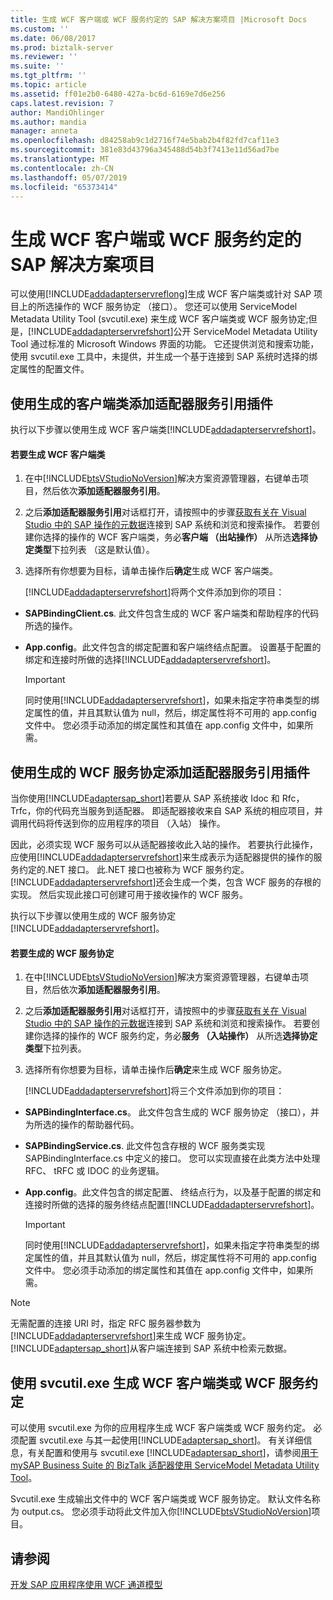 ```yaml
---
title: 生成 WCF 客户端或 WCF 服务约定的 SAP 解决方案项目 |Microsoft Docs
ms.custom: ''
ms.date: 06/08/2017
ms.prod: biztalk-server
ms.reviewer: ''
ms.suite: ''
ms.tgt_pltfrm: ''
ms.topic: article
ms.assetid: ff01e2b0-6480-427a-bc6d-6169e7d6e256
caps.latest.revision: 7
author: MandiOhlinger
ms.author: mandia
manager: anneta
ms.openlocfilehash: d84258ab9c1d2716f74e5bab2b4f82fd7caf11e3
ms.sourcegitcommit: 381e83d43796a345488d54b3f7413e11d56ad7be
ms.translationtype: MT
ms.contentlocale: zh-CN
ms.lasthandoff: 05/07/2019
ms.locfileid: "65373414"
---
```

# <a name="generate-a-wcf-client-or-a-wcf-service-contract-for-sap-solution-artifacts"></a>生成 WCF 客户端或 WCF 服务约定的 SAP 解决方案项目
可以使用[!INCLUDE[addadapterservreflong](../../includes/addadapterservreflong-md.md)]生成 WCF 客户端类或针对 SAP 项目上的所选操作的 WCF 服务协定 （接口）。 您还可以使用 ServiceModel Metadata Utility Tool (svcutil.exe) 来生成 WCF 客户端类或 WCF 服务协定;但是，[!INCLUDE[addadapterservrefshort](../../includes/addadapterservrefshort-md.md)]公开 ServiceModel Metadata Utility Tool 通过标准的 Microsoft Windows 界面的功能。 它还提供浏览和搜索功能，使用 svcutil.exe 工具中，未提供，并生成一个基于连接到 SAP 系统时选择的绑定属性的配置文件。  
  
## <a name="generating-a-client-class-by-using-the-add-adapter-service-reference-plug-in"></a>使用生成的客户端类添加适配器服务引用插件  
 执行以下步骤以使用生成 WCF 客户端类[!INCLUDE[addadapterservrefshort](../../includes/addadapterservrefshort-md.md)]。  
  
#### <a name="to-generate-a-wcf-client-class"></a>若要生成 WCF 客户端类  
  
1. 在中[!INCLUDE[btsVStudioNoVersion](../../includes/btsvstudionoversion-md.md)]解决方案资源管理器，右键单击项目，然后依次**添加适配器服务引用**。  
  
2. 之后**添加适配器服务引用**对话框打开，请按照中的步骤[获取有关在 Visual Studio 中的 SAP 操作的元数据](../../adapters-and-accelerators/adapter-sap/get-metadata-for-sap-operations-in-visual-studio.md)连接到 SAP 系统和浏览和搜索操作。 若要创建你选择的操作的 WCF 客户端类，务必**客户端 （出站操作）** 从所选**选择协定类型**下拉列表 （这是默认值）。  
  
3. 选择所有你想要为目标，请单击操作后**确定**生成 WCF 客户端类。  
  
   [!INCLUDE[addadapterservrefshort](../../includes/addadapterservrefshort-md.md)]将两个文件添加到你的项目：  
  
- **SAPBindingClient.cs**. 此文件包含生成的 WCF 客户端类和帮助程序的代码所选的操作。  
  
- **App.config**。此文件包含的绑定配置和客户端终结点配置。 设置基于配置的绑定和连接时所做的选择[!INCLUDE[addadapterservrefshort](../../includes/addadapterservrefshort-md.md)]。  
  
  > [!IMPORTANT]
  >  同时使用[!INCLUDE[addadapterservrefshort](../../includes/addadapterservrefshort-md.md)]，如果未指定字符串类型的绑定属性的值，并且其默认值为 null，然后，绑定属性将不可用的 app.config 文件中。 您必须手动添加的绑定属性和其值在 app.config 文件中，如果所需。  
  
## <a name="generating-a-wcf-service-contract-by-using-the-add-adapter-service-reference-plug-in"></a>使用生成的 WCF 服务协定添加适配器服务引用插件  
 当你使用[!INCLUDE[adaptersap_short](../../includes/adaptersap-short-md.md)]若要从 SAP 系统接收 Idoc 和 Rfc，Trfc，你的代码充当服务到适配器。 即适配器接收来自 SAP 系统的相应项目，并调用代码将传送到你的应用程序的项目 （入站） 操作。  
  
 因此，必须实现 WCF 服务可以从适配器接收此入站的操作。 若要执行此操作，应使用[!INCLUDE[addadapterservrefshort](../../includes/addadapterservrefshort-md.md)]来生成表示为适配器提供的操作的服务约定的.NET 接口。 此.NET 接口也被称为 WCF 服务约定。 [!INCLUDE[addadapterservrefshort](../../includes/addadapterservrefshort-md.md)]还会生成一个类，包含 WCF 服务的存根的实现。 然后实现此接口可创建可用于接收操作的 WCF 服务。  
  
 执行以下步骤以使用生成的 WCF 服务协定[!INCLUDE[addadapterservrefshort](../../includes/addadapterservrefshort-md.md)]。  
  
#### <a name="to-generate-a-wcf-service-contract"></a>若要生成的 WCF 服务协定  
  
1. 在中[!INCLUDE[btsVStudioNoVersion](../../includes/btsvstudionoversion-md.md)]解决方案资源管理器，右键单击项目，然后依次**添加适配器服务引用**。  
  
2. 之后**添加适配器服务引用**对话框打开，请按照中的步骤[获取有关在 Visual Studio 中的 SAP 操作的元数据](../../adapters-and-accelerators/adapter-sap/get-metadata-for-sap-operations-in-visual-studio.md)连接到 SAP 系统和浏览和搜索操作。 若要创建你选择的操作的 WCF 服务约定，务必**服务 （入站操作）** 从所选**选择协定类型**下拉列表。  
  
3. 选择所有你想要为目标，请单击操作后**确定**来生成 WCF 服务协定。  
  
   [!INCLUDE[addadapterservrefshort](../../includes/addadapterservrefshort-md.md)]将三个文件添加到你的项目：  
  
- **SAPBindingInterface.cs**。 此文件包含生成的 WCF 服务协定 （接口），并为所选的操作的帮助器代码。  
  
- **SAPBindingService.cs**. 此文件包含存根的 WCF 服务类实现 SAPBindingInterface.cs 中定义的接口。 您可以实现直接在此类方法中处理 RFC、 tRFC 或 IDOC 的业务逻辑。  
  
- **App.config**。此文件包含的绑定配置、 终结点行为，以及基于配置的绑定和连接时所做的选择的服务终结点配置[!INCLUDE[addadapterservrefshort](../../includes/addadapterservrefshort-md.md)]。  
  
  > [!IMPORTANT]
  >  同时使用[!INCLUDE[addadapterservrefshort](../../includes/addadapterservrefshort-md.md)]，如果未指定字符串类型的绑定属性的值，并且其默认值为 null，然后，绑定属性将不可用的 app.config 文件中。 您必须手动添加的绑定属性和其值在 app.config 文件中，如果所需。  
  
> [!NOTE]
>  无需配置的连接 URI 时，指定 RFC 服务器参数为[!INCLUDE[addadapterservrefshort](../../includes/addadapterservrefshort-md.md)]来生成 WCF 服务协定。 [!INCLUDE[adaptersap_short](../../includes/adaptersap-short-md.md)]从客户端连接到 SAP 系统中检索元数据。  
  
## <a name="generate-a-wcf-client-class-or-a-wcf-service-contract-by-using-svcutilexe"></a>使用 svcutil.exe 生成 WCF 客户端类或 WCF 服务约定  
 可以使用 svcutil.exe 为你的应用程序生成 WCF 客户端类或 WCF 服务约定。 必须配置 svcutil.exe 与其一起使用[!INCLUDE[adaptersap_short](../../includes/adaptersap-short-md.md)]。 有关详细信息，有关配置和使用与 svcutil.exe [!INCLUDE[adaptersap_short](../../includes/adaptersap-short-md.md)]，请参阅[用于 mySAP Business Suite 的 BizTalk 适配器使用 ServiceModel Metadata Utility Tool](../../adapters-and-accelerators/adapter-sap/use-the-servicemodel-metadata-utility-with-the-sap-adapter-in-biztalk.md)。  
  
 Svcutil.exe 生成输出文件中的 WCF 客户端类或 WCF 服务协定。 默认文件名称为 output.cs。 您必须手动将此文件加入你[!INCLUDE[btsVStudioNoVersion](../../includes/btsvstudionoversion-md.md)]项目。  
  
## <a name="see-also"></a>请参阅  
[开发 SAP 应用程序使用 WCF 通道模型](../../adapters-and-accelerators/adapter-sap/develop-sap-applications-using-the-wcf-channel-model.md)